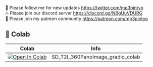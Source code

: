 🐣 Please follow me for new updates https://twitter.com/mp3pintyo <br />
🔥 Please join our discord server https://discord.gg/NBgUuVDURG <br />
🥳 Please join my patreon community https://patreon.com/mp3pintyo <br />

## 🦒 Colab

| Colab | Info
| --- | --- |
[![Open In Colab](https://colab.research.google.com/assets/colab-badge.svg)](https://colab.research.google.com/github/mp3pintyo/googlecolab/blob/main/SD_T2I_360PanoImage_gradio_colab.ipynb) | SD_T2I_360PanoImage_gradio_colab
